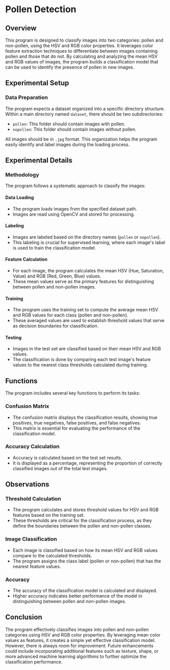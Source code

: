 # Pollen Detection

## Overview

This program is designed to classify images into two categories: pollen and non-pollen, using the HSV and RGB color properties. It leverages color feature extraction techniques to differentiate between images containing pollen and those that do not. By calculating and analyzing the mean HSV and RGB values of images, the program builds a classification model that can be used to identify the presence of pollen in new images.

## Experimental Setup

### Data Preparation

The program expects a dataset organized into a specific directory structure. Within a main directory named `dataset`, there should be two subdirectories:

- `pollen`: This folder should contain images with pollen.
- `nopollen`: This folder should contain images without pollen.

All images should be in `.jpg` format. This organization helps the program easily identify and label images during the loading process.

## Experimental Details

### Methodology

The program follows a systematic approach to classify the images:

#### Data Loading

- The program loads images from the specified dataset path.
- Images are read using OpenCV and stored for processing.

#### Labeling

- Images are labeled based on the directory names (`pollen` or `nopollen`).
- This labeling is crucial for supervised learning, where each image's label is used to train the classification model.

#### Feature Calculation

- For each image, the program calculates the mean HSV (Hue, Saturation, Value) and RGB (Red, Green, Blue) values.
- These mean values serve as the primary features for distinguishing between pollen and non-pollen images.

#### Training

- The program uses the training set to compute the average mean HSV and RGB values for each class (pollen and non-pollen).
- These averaged values are used to establish threshold values that serve as decision boundaries for classification.

#### Testing

- Images in the test set are classified based on their mean HSV and RGB values.
- The classification is done by comparing each test image's feature values to the nearest class thresholds calculated during training.

## Functions

The program includes several key functions to perform its tasks:

### Confusion Matrix

- The confusion matrix displays the classification results, showing true positives, true negatives, false positives, and false negatives.
- This matrix is essential for evaluating the performance of the classification model.

### Accuracy Calculation

- Accuracy is calculated based on the test set results.
- It is displayed as a percentage, representing the proportion of correctly classified images out of the total test images.

## Observations

### Threshold Calculation

- The program calculates and stores threshold values for HSV and RGB features based on the training set.
- These thresholds are critical for the classification process, as they define the boundaries between the pollen and non-pollen classes.

### Image Classification

- Each image is classified based on how its mean HSV and RGB values compare to the calculated thresholds.
- The program assigns the class label (pollen or non-pollen) that has the nearest feature values.

### Accuracy

- The accuracy of the classification model is calculated and displayed.
- Higher accuracy indicates better performance of the model in distinguishing between pollen and non-pollen images.

## Conclusion

The program effectively classifies images into pollen and non-pollen categories using HSV and RGB color properties. By leveraging mean color values as features, it creates a simple yet effective classification model. However, there is always room for improvement. Future enhancements could include incorporating additional features such as texture, shape, or more advanced machine learning algorithms to further optimize the classification performance.
